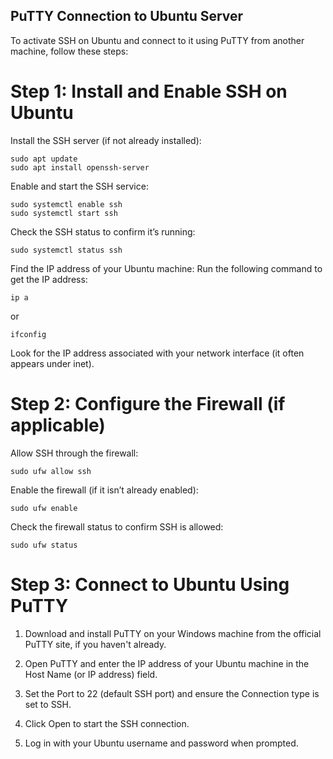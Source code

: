 ## PuTTY Connection to Ubuntu Server

To activate SSH on Ubuntu and connect to it using PuTTY from another machine, follow these steps:

# Step 1: Install and Enable SSH on Ubuntu
Install the SSH server (if not already installed):

```
sudo apt update
sudo apt install openssh-server
```

Enable and start the SSH service:

```
sudo systemctl enable ssh
sudo systemctl start ssh
```

Check the SSH status to confirm it’s running:

```
sudo systemctl status ssh
```

Find the IP address of your Ubuntu machine: Run the following command to get the IP address:

```
ip a
```

or 

```
ifconfig
```

Look for the IP address associated with your network interface (it often appears under inet).

# Step 2: Configure the Firewall (if applicable)
Allow SSH through the firewall:

```
sudo ufw allow ssh
```

Enable the firewall (if it isn’t already enabled):

```
sudo ufw enable
```

Check the firewall status to confirm SSH is allowed:

```
sudo ufw status
```

# Step 3: Connect to Ubuntu Using PuTTY
1. Download and install PuTTY on your Windows machine from the official PuTTY site, if you haven't already.

2. Open PuTTY and enter the IP address of your Ubuntu machine in the Host Name (or IP address) field.

3. Set the Port to 22 (default SSH port) and ensure the Connection type is set to SSH.

4. Click Open to start the SSH connection.

5. Log in with your Ubuntu username and password when prompted.
